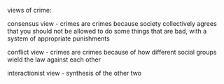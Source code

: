 views of crime:

consensus view - crimes are crimes because society collectively agrees that you should not be allowed to do some things that are bad, with a system of appropriate punishments

conflict view - crimes are crimes because of how different social groups wield the law against each other

interactionist view - synthesis of the other two

